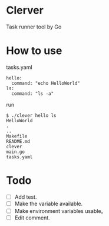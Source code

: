 # Clerver
Task runner tool by Go

# How to use
tasks.yaml
```
hello:
  command: "echo HelloWorld"
ls:
  command: "ls -a"
```

run
```
$ ./clever hello ls
HelloWorld
.
..
Makefile
README.md
clever
main.go
tasks.yaml
```

# Todo
- [ ] Add test.
- [ ] Make the variable available.
- [ ] Make environment variables usable。
- [ ] Edit comment.
